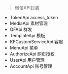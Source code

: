 > 微信API封装

- TokenApi access_token
- MediaApi 素材管理
- QFApi 群发
- TemplateApi 模板
- KFCustomServiceApi 客服
- MenuApi 菜单
- AuthorizeApi 网页授权
- UserApi 用户管理
- AccountApi 账号管理